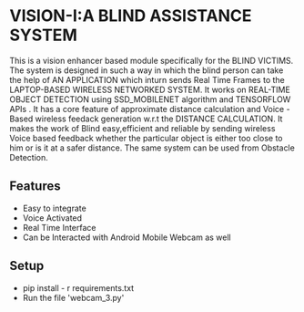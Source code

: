 # VISION-I:A BLIND ASSISTANCE SYSTEM

This is a vision enhancer based module specifically for the BLIND VICTIMS. The system is designed in such a way in which the blind person can take the help of AN APPLICATION which inturn sends Real Time Frames to the LAPTOP-BASED WIRELESS NETWORKED SYSTEM. It works on REAL-TIME OBJECT DETECTION using SSD_MOBILENET algorithm and TENSORFLOW APIs . It has a core feature of approximate distance calculation and Voice - Based wireless feedack generation w.r.t the DISTANCE CALCULATION. It makes the work of Blind easy,efficient and reliable by sending wireless Voice based feedback whether the particular object is either too close to him or is it at a safer distance. The same system can be used from Obstacle Detection.

## Features

- Easy to integrate
- Voice Activated
- Real Time Interface
- Can be Interacted with Android Mobile Webcam as well

## Setup

- pip install - r requirements.txt
- Run the file 'webcam_3.py'
